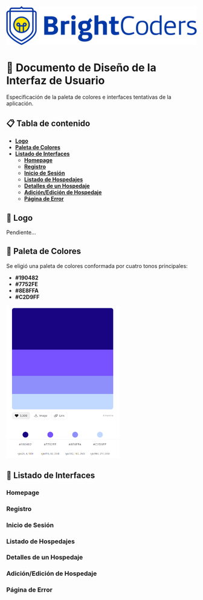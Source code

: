 ![BrightCoders Logo](/img/logo.png)

# 🏨 Documento de Diseño de la Interfaz de Usuario
Especificación de la paleta de colores e interfaces tentativas de la aplicación.

## 📋 Tabla de contenido
- **[Logo](#-logo)**
- **[Paleta de Colores](#-paleta-de-colores)**
- **[Listado de Interfaces](#-listado-de-interfaces)**
    - **[Homepage](#homepage)**
    - **[Registro](#registro)**
    - **[Inicio de Sesión](#inicio-de-sesión)**
    - **[Listado de Hospedajes](#listado-de-hospedajes)**
    - **[Detalles de un Hospedaje](#detalles-de-un-hospedaje)**
    - **[Adición/Edición de Hospedaje](#adiciónedición-de-hospedaje)**
    - **[Página de Error](#página-de-error)**

## 💭 Logo
Pendiente...

## 🎨 Paleta de Colores
Se eligió una paleta de colores conformada por cuatro tonos principales:
- **#190482**
- **#7752FE**
- **#8E8FFA**
- **#C2D9FF**

<img src="../../img/color_palette.png" width="300" alt="Paleta de Colores">

## 📝 Listado de Interfaces
### Homepage
### Registro
### Inicio de Sesión
### Listado de Hospedajes
### Detalles de un Hospedaje
### Adición/Edición de Hospedaje
### Página de Error
